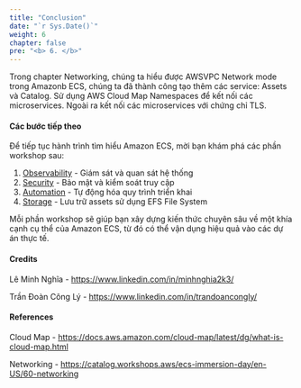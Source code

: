 ```yaml
---
title: "Conclusion"
date: "`r Sys.Date()`"
weight: 6
chapter: false
pre: "<b> 6. </b>"
---
```


Trong chapter Networking, chúng ta hiểu được AWSVPC Network mode trong Amazonb ECS, chúng ta đã thành công tạo thêm các service: Assets và Catalog.
Sử dụng AWS Cloud Map Namespaces để kết nối các microservices.
Ngoài ra kết nối các microservices với chứng chỉ TLS.

#### Các bước tiếp theo

Để tiếp tục hành trình tìm hiểu Amazon ECS, mời bạn khám phá các phần workshop sau:

1. [Observability](https://aws-fcj-ecs-workshop.github.io/Amazon-ECS-Immersion-Day/observability) - Giám sát và quan sát hệ thống
2. [Security](https://aws-fcj-ecs-workshop.github.io/Amazon-ECS-Immersion-Day/security) - Bảo mật và kiểm soát truy cập
3. [Automation](https://aws-fcj-ecs-workshop.github.io/Amazon-ECS-Immersion-Day/automation) - Tự động hóa quy trình triển khai
4. [Storage](https://aws-fcj-ecs-workshop.github.io/Amazon-ECS-Immersion-Day/storage) - Lưu trữ assets sử dụng EFS File System

Mỗi phần workshop sẽ giúp bạn xây dựng kiến thức chuyên sâu về một khía cạnh cụ thể của Amazon ECS, từ đó có thể vận dụng hiệu quả vào các dự án thực tế.

#### Credits

Lê Minh Nghĩa - https://www.linkedin.com/in/minhnghia2k3/

Trần Đoàn Công Lý - https://www.linkedin.com/in/trandoancongly/

#### References

Cloud Map - https://docs.aws.amazon.com/cloud-map/latest/dg/what-is-cloud-map.html

Networking - https://catalog.workshops.aws/ecs-immersion-day/en-US/60-networking